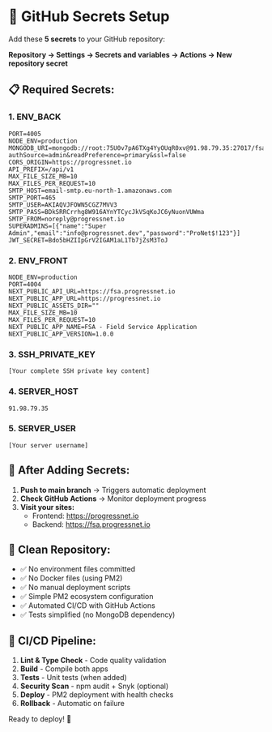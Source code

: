 # 🔐 GitHub Secrets Setup

Add these **5 secrets** to your GitHub repository:

**Repository → Settings → Secrets and variables → Actions → New repository secret**

## 📋 **Required Secrets:**

### **1. ENV_BACK**
```
PORT=4005
NODE_ENV=production
MONGODB_URI=mongodb://root:75U0v7pA6TXg4YyOUqR0xv@91.98.79.35:27017/fsa?authSource=admin&readPreference=primary&ssl=false
CORS_ORIGIN=https://progressnet.io
API_PREFIX=/api/v1
MAX_FILE_SIZE_MB=10
MAX_FILES_PER_REQUEST=10
SMTP_HOST=email-smtp.eu-north-1.amazonaws.com
SMTP_PORT=465
SMTP_USER=AKIAQVJFOWN5CGZ7MVV3
SMTP_PASS=BDkSRRCrrhg8W916AYnYTCycJkVSqKoJC6yNuonVUWma
SMTP_FROM=noreply@progressnet.io
SUPERADMINS=[{"name":"Super Admin","email":"info@progressnet.dev","password":"ProNet$!123"}]
JWT_SECRET=Bdo5bHZIIpGrV2IGAM1aL1Tb7jZsM3ToJ
```

### **2. ENV_FRONT**
```
NODE_ENV=production
PORT=4004
NEXT_PUBLIC_API_URL=https://fsa.progressnet.io
NEXT_PUBLIC_APP_URL=https://progressnet.io
NEXT_PUBLIC_ASSETS_DIR=""
MAX_FILE_SIZE_MB=10
MAX_FILES_PER_REQUEST=10
NEXT_PUBLIC_APP_NAME=FSA - Field Service Application
NEXT_PUBLIC_APP_VERSION=1.0.0
```

### **3. SSH_PRIVATE_KEY**
```
[Your complete SSH private key content]
```

### **4. SERVER_HOST**
```
91.98.79.35
```

### **5. SERVER_USER**
```
[Your server username]
```

## 🚀 **After Adding Secrets:**

1. **Push to main branch** → Triggers automatic deployment
2. **Check GitHub Actions** → Monitor deployment progress
3. **Visit your sites:**
   - Frontend: https://progressnet.io
   - Backend: https://fsa.progressnet.io

## 🎯 **Clean Repository:**
- ✅ No environment files committed
- ✅ No Docker files (using PM2)
- ✅ No manual deployment scripts
- ✅ Simple PM2 ecosystem configuration
- ✅ Automated CI/CD with GitHub Actions
- ✅ Tests simplified (no MongoDB dependency)

## 🔄 **CI/CD Pipeline:**
1. **Lint & Type Check** - Code quality validation
2. **Build** - Compile both apps
3. **Tests** - Unit tests (when added)
4. **Security Scan** - npm audit + Snyk (optional)
5. **Deploy** - PM2 deployment with health checks
6. **Rollback** - Automatic on failure

Ready to deploy! 🚀